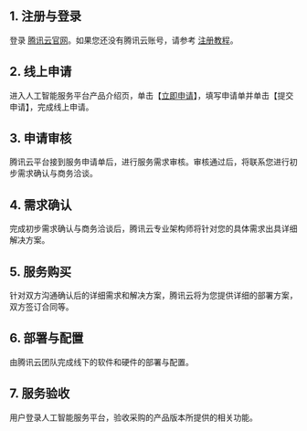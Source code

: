 ## 1. 注册与登录

登录 [腾讯云官网](https://cloud.tencent.com/)。如果您还没有腾讯云账号，请参考 [注册教程](https://cloud.tencent.com/document/product/378/17985)。

## 2. 线上申请

进入人工智能服务平台产品介绍页，单击【[立即申请](https://cloud.tencent.com/apply/p/wb0rypfnsbi)】，填写申请单并单击【提交申请】，完成线上申请。

## 3. 申请审核

腾讯云平台接到服务申请单后，进行服务需求审核。审核通过后，将联系您进行初步需求确认与商务洽谈。

## 4. 需求确认

完成初步需求确认与商务洽谈后，腾讯云专业架构师将针对您的具体需求出具详细解决方案。

## 5. 服务购买

针对双方沟通确认后的详细需求和解决方案，腾讯云将为您提供详细的部署方案，双方签订合同等。

## 6. 部署与配置

由腾讯云团队完成线下的软件和硬件的部署与配置。

## 7. 服务验收

用户登录人工智能服务平台，验收采购的产品版本所提供的相关功能。
